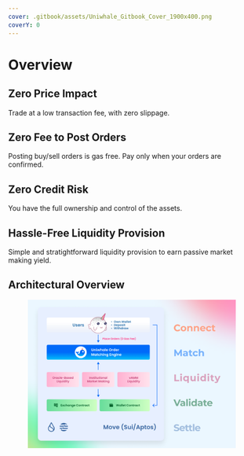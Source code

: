 ```yaml
---
cover: .gitbook/assets/Uniwhale_Gitbook_Cover_1900x400.png
coverY: 0
---
```


# Overview

## Zero Price Impact

Trade at a low transaction fee, with zero slippage.

## Zero Fee to Post Orders

Posting buy/sell orders is gas free. Pay only when your orders are confirmed.

## Zero Credit Risk

You have the full ownership and control of the assets.

## Hassle-Free Liquidity Provision

Simple and stratightforward liquidity provision to earn passive market making yield.

## Architectural Overview

<figure><img src=".gitbook/assets/uniwhale_system_intro_chart.png" alt=""><figcaption></figcaption></figure>
